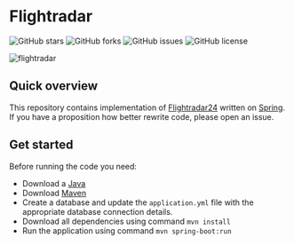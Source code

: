 # Flightradar

![GitHub stars](https://img.shields.io/github/stars/igorv404/flightradar)
![GitHub forks](https://img.shields.io/github/forks/igorv404/flightradar)
![GitHub issues](https://img.shields.io/github/issues/igorv404/flightradar)
![GitHub license](https://img.shields.io/github/license/igorv404/flightradar)

![flightradar](https://github.com/igorv404/algorithms/assets/71030441/e818808f-31cd-43d4-b25d-f10cb6ba948b)

## Quick overview

This repository contains implementation of [Flightradar24](https://www.flightradar24.com/) written on
[Spring](https://spring.io/). If you have a proposition how better rewrite code, please open an issue.

## Get started

Before running the code you need:

- Download a [Java](https://www.oracle.com/java/technologies/downloads/)
- Download [Maven](https://maven.apache.org/download.cgi)
- Create a database and update the `application.yml` file with the appropriate database connection details.
- Download all dependencies using command `mvn install`
- Run the application using command `mvn spring-boot:run`
